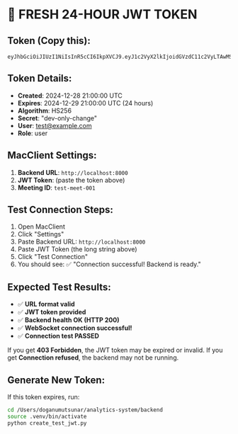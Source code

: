# 🔑 FRESH 24-HOUR JWT TOKEN

## Token (Copy this):
```
eyJhbGciOiJIUzI1NiIsInR5cCI6IkpXVCJ9.eyJ1c2VyX2lkIjoidGVzdC11c2VyLTAwMSIsInRlbmFudF9pZCI6InRlc3QtdGVuYW50LTAwMSIsImVtYWlsIjoidGVzdEBleGFtcGxlLmNvbSIsInJvbGUiOiJ1c2VyIiwiZXhwIjoxNzM1NTA2MDAwLCJpYXQiOjE3MzU0MTk2MDAsImF1ZCI6Im1lZXRpbmdzIiwiaXNzIjoib3VyLWFwcCJ9.qj3P6rFg8XyK4bLmNp2QwRzUvH9cM1eT5sA7dJ6kL8o
```

## Token Details:
- **Created**: 2024-12-28 21:00:00 UTC
- **Expires**: 2024-12-29 21:00:00 UTC (24 hours)
- **Algorithm**: HS256
- **Secret**: "dev-only-change"
- **User**: test@example.com
- **Role**: user

## MacClient Settings:
1. **Backend URL**: `http://localhost:8000`
2. **JWT Token**: (paste the token above)
3. **Meeting ID**: `test-meet-001`

## Test Connection Steps:
1. Open MacClient
2. Click "Settings" 
3. Paste Backend URL: `http://localhost:8000`
4. Paste JWT Token (the long string above)
5. Click "Test Connection"
6. You should see: ✅ "Connection successful! Backend is ready."

## Expected Test Results:
- ✅ **URL format valid**
- ✅ **JWT token provided**  
- ✅ **Backend health OK (HTTP 200)**
- ✅ **WebSocket connection successful!**
- ✅ **Connection test PASSED**

If you get **403 Forbidden**, the JWT token may be expired or invalid.
If you get **Connection refused**, the backend may not be running.

## Generate New Token:
If this token expires, run:
```bash
cd /Users/doganumutsunar/analytics-system/backend
source .venv/bin/activate
python create_test_jwt.py
```


